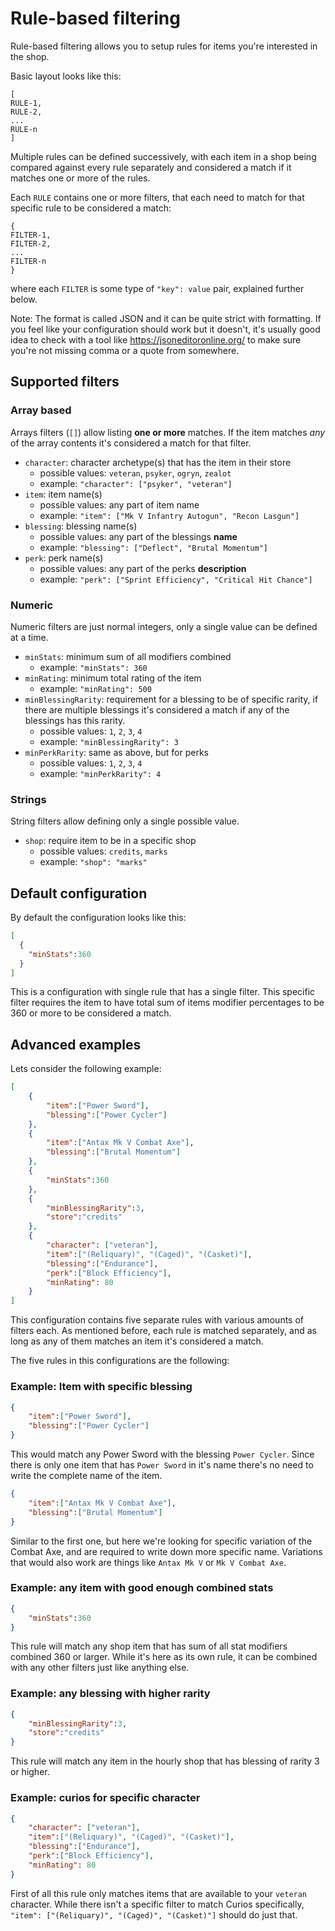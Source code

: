 # Rule-based filtering

Rule-based filtering allows you to setup rules for items you're interested in the shop.

Basic layout looks like this:
```
[
RULE-1,
RULE-2,
...
RULE-n
]
```

Multiple rules can be defined successively, with each item in a shop being compared against every rule separately and considered a match if it matches one or more of the rules.

Each `RULE` contains one or more filters, that each need to match for that specific rule to be considered a match:
```
{
FILTER-1,
FILTER-2,
...
FILTER-n
}
```

where each `FILTER` is some type of `"key": value` pair, explained further below.

Note: The format is called JSON and it can be quite strict with formatting. If you feel like your configuration should work but it doesn't, it's usually good idea to check with a tool like https://jsoneditoronline.org/ to make sure you're not missing comma or a quote from somewhere.

## Supported filters

### Array based

Arrays filters (`[]`) allow listing **one or more** matches. If the item matches *any* of the array contents it's considered a match for that filter.

-   `character`: character archetype(s) that has the item in their store
	- possible values: `veteran`, `psyker`, `ogryn`, `zealot`
	- example: `"character": ["psyker", "veteran"]`
-   `item`: item name(s)
	- possible values: any part of item name
	- example: `"item": ["Mk V Infantry Autogun", "Recon Lasgun"]`
-   `blessing`: blessing name(s)
	- possible values: any part of the blessings **name**
	- example: `"blessing": ["Deflect", "Brutal Momentum"]`
-   `perk`: perk name(s)
	- possible values: any part of the perks **description**
	- example: `"perk": ["Sprint Efficiency", "Critical Hit Chance"]`

### Numeric

Numeric filters are just normal integers, only a single value can be defined at a time.

-   `minStats`: minimum sum of all modifiers combined
	- example: `"minStats": 360`
-   `minRating`: minimum total rating of the item
	- example: `"minRating": 500`
-   `minBlessingRarity`: requirement for a blessing to be of specific rarity, if there are multiple blessings it's considered a match if any of the blessings has this rarity.
	- possible values: `1`, `2`, `3`, `4`
	- example: `"minBlessingRarity": 3`
-   `minPerkRarity`: same as above, but for perks
	- possible values: `1`, `2`, `3`, `4`
	- example: `"minPerkRarity": 4`

### Strings

String filters allow defining only a single possible value.

- `shop`: require item to be in a specific shop
	- possible values: `credits`, `marks`
	- example: `"shop": "marks"`

## Default configuration

By default the configuration looks like this:
```json
[
  {
    "minStats":360
  }
]
```

This is a configuration with single rule that has a single filter. This specific filter requires the item to have total sum of items modifier percentages to be 360 or more to be considered a match.

## Advanced examples

Lets consider the following example:
``` json
[
	{
		"item":["Power Sword"],
		"blessing":["Power Cycler"]
	},
	{
		"item":["Antax Mk V Combat Axe"],
		"blessing":["Brutal Momentum"]
	},
	{
		"minStats":360
	},
	{
		"minBlessingRarity":3,
		"store":"credits"
	},
	{
		"character": ["veteran"],
		"item":["(Reliquary)", "(Caged)", "(Casket)"],
		"blessing":["Endurance"],
		"perk":["Block Efficiency"],
		"minRating": 80
	}
]
```

This configuration contains five separate rules with various amounts of filters each. As mentioned before, each rule is matched separately, and as long as any of them matches an item it's considered a match.

The five rules in this configurations are the following:

### Example: Item with specific blessing
```	json
{
	"item":["Power Sword"],
	"blessing":["Power Cycler"]
}
```
This would match any Power Sword with the blessing `Power Cycler`. Since there is only one item that has `Power Sword` in it's name there's no need to write the complete name of the item.

``` json
{
	"item":["Antax Mk V Combat Axe"],
	"blessing":["Brutal Momentum"]
}
```

Similar to the first one, but here we're looking for specific variation of the Combat Axe, and are required to write down more specific name. Variations that would also work are things like `Antax Mk V` or `Mk V Combat Axe`. 

### Example: any item with good enough combined stats 

``` json
{
	"minStats":360
}
```

This rule will match any shop item that has sum of all stat modifiers combined 360 or larger. While it's here as its own rule, it can be combined with any other filters just like anything else.

### Example: any blessing with higher rarity

``` json
{
	"minBlessingRarity":3,
	"store":"credits"
}
```

This rule will match any item in the hourly shop that has blessing of rarity 3 or higher.

### Example: curios for specific character
``` json
{
	"character": ["veteran"],
	"item":["(Reliquary)", "(Caged)", "(Casket)"],
	"blessing":["Endurance"],
	"perk":["Block Efficiency"],
	"minRating": 80
}
```

First of all this rule only matches items that are available to your `veteran` character. While there isn't a specific filter to match Curios specifically, `"item": ["(Reliquary)", "(Caged)", "(Casket)"]` should do just that.